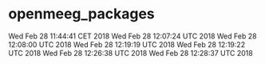 # openmeeg_packages

Wed Feb 28 11:44:41 CET 2018
Wed Feb 28 12:07:24 UTC 2018
Wed Feb 28 12:08:00 UTC 2018
Wed Feb 28 12:19:19 UTC 2018
Wed Feb 28 12:19:22 UTC 2018
Wed Feb 28 12:26:38 UTC 2018
Wed Feb 28 12:28:37 UTC 2018

